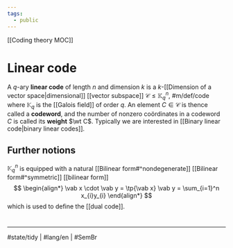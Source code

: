 ```yaml
---
tags:
  - public
---
```

[[Coding theory MOC]]
# Linear code

A $q$-ary **linear code** of length $n$ and dimension $k$ is a $k$-[[Dimension of a vector space|dimensional]] [[vector subspace]] $\mathcal{C} \leq \mathbb{K}_{q}^n$, #m/def/code
where $\mathbb{K}_{q}$ is the [[Galois field]] of order $q$. 
An element $C \in \mathcal{C}$ is thence called a **codeword**,
and the number of nonzero coördinates in a codeword $C$ is called its **weight** $\wt C$.
Typically we are interested in [[Binary linear code|binary linear codes]].

## Further notions

$\mathbb{K}_{q}^n$ is equipped with a natural [[Bilinear form#^nondegenerate]] [[Bilinear form#^symmetric]] [[bilinear form]]
$$
\begin{align*}
\vab x \cdot \vab y = \tp{\vab x} \vab y = \sum_{i=1}^n x_{i}y_{i}
\end{align*}
$$
which is used to define the [[dual code]].

#
---
#state/tidy | #lang/en | #SemBr
